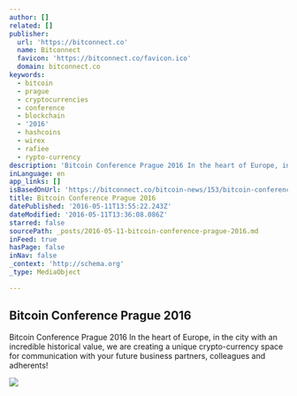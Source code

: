 ```yaml
---
author: []
related: []
publisher:
  url: 'https://bitconnect.co'
  name: Bitconnect
  favicon: 'https://bitconnect.co/favicon.ico'
  domain: bitconnect.co
keywords:
  - bitcoin
  - prague
  - cryptocurrencies
  - conference
  - blockchain
  - '2016'
  - hashcoins
  - wirex
  - rafiee
  - rypto-currency
description: 'Bitcoin Conference Prague 2016 In the heart of Europe, in the city with an incredible historical value, we are creating a unique сrypto-currency space for communication with your future business partners, colleagues and adherents!'
inLanguage: en
app_links: []
isBasedOnUrl: 'https://bitconnect.co/bitcoin-news/153/bitcoin-conference-prague-2016/'
title: Bitcoin Conference Prague 2016
datePublished: '2016-05-11T13:55:22.243Z'
dateModified: '2016-05-11T13:36:08.086Z'
starred: false
sourcePath: _posts/2016-05-11-bitcoin-conference-prague-2016.md
inFeed: true
hasPage: false
inNav: false
_context: 'http://schema.org'
_type: MediaObject

---
```

<article style=""><h1>Bitcoin Conference Prague 2016</h1><p>Bitcoin Conference Prague 2016 In the heart of Europe, in the city with an incredible historical value, we are creating a unique сrypto-currency space for communication with your future business partners, colleagues and adherents!</p><img src="https://bitconnect.co//upload/image/bit_coin_new/30564848121462965048_mfGcgUVNiY.jpg" /></article>